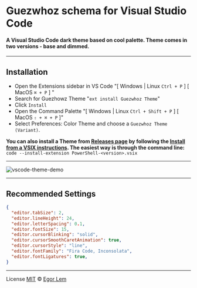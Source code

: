 # Guezwhoz schema for Visual Studio Code

#### A Visual Studio Code dark theme based on cool palette. Theme comes in two versions - base and dimmed.

---

## Installation

- Open the Extensions sidebar in VS Code "[ Windows | Linux `Ctrl + P` ] [ MacOS `⌘ + P` ] "
- Search for Guezhowz Theme "`ext install Guezwhoz Theme`"
- Click `Install`
- Open the Command Palette "[ Windows | Linux `Ctrl + Shift + P` ] [ MacOS `⇧ + ⌘ + P` ]"
- Select Preferences: Color Theme and choose a `Guezwhoz Theme (Variant)`.

**You can also install a Theme from [Releases page](https://github.com/guesswhozzz/guezwhoz-vscode-theme/releases) by following the [Install from a VSIX instructions](https://code.visualstudio.com/docs/editor/extension-gallery#_install-from-a-vsix). The easiest way is through the command line:**
`code --install-extension PowerShell-<version>.vsix`

---

![vscode-theme-demo](https://github.com/guesswhozzz/guezwhoz-vscode-theme/blob/master/demos/jsdemocode.png?raw=true)

---

## Recommended Settings

```JSON
{
  "editor.tabSize": 2,
  "editor.lineHeight": 24,
  "editor.letterSpacing": 0.1,
  "editor.fontSize": 15,
  "editor.cursorBlinking": "solid",
  "editor.cursorSmoothCaretAnimation": true,
  "editor.cursorStyle": "line",
  "editor.fontFamily": "Fira Code, Inconsolata",
  "editor.fontLigatures": true,
}
```

---

License [MIT](https://github.com/guesswhozzz/guezwhoz-vscode-theme/blob/master/LICENSE) © [Egor Lem](https://github.com/guesswhozzz)

